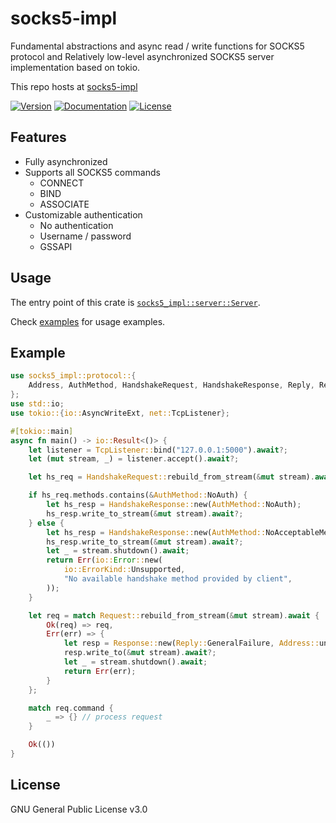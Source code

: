 # socks5-impl

Fundamental abstractions and async read / write functions for SOCKS5 protocol and Relatively low-level asynchronized SOCKS5 server implementation based on tokio.

This repo hosts at [socks5-impl](https://github.com/ssrlive/socks5-impl/tree/master/)

[![Version](https://img.shields.io/crates/v/socks5-impl.svg?style=flat)](https://crates.io/crates/socks5-impl)
[![Documentation](https://img.shields.io/badge/docs-release-brightgreen.svg?style=flat)](https://docs.rs/socks5-impl)
[![License](https://img.shields.io/crates/l/socks5-impl.svg?style=flat)](https://github.com/ssrlive/socks5-impl/blob/master/LICENSE)

## Features

- Fully asynchronized
- Supports all SOCKS5 commands
  - CONNECT
  - BIND
  - ASSOCIATE
- Customizable authentication
    - No authentication
    - Username / password
    - GSSAPI

## Usage

The entry point of this crate is [`socks5_impl::server::Server`](https://docs.rs/socks5-impl/latest/socks5_impl/server/struct.Server.html).

Check [examples](https://github.com/ssrlive/socks5-impl/tree/master/examples) for usage examples.

## Example

```rust no_run
use socks5_impl::protocol::{
    Address, AuthMethod, HandshakeRequest, HandshakeResponse, Reply, Request, Response,
};
use std::io;
use tokio::{io::AsyncWriteExt, net::TcpListener};

#[tokio::main]
async fn main() -> io::Result<()> {
    let listener = TcpListener::bind("127.0.0.1:5000").await?;
    let (mut stream, _) = listener.accept().await?;

    let hs_req = HandshakeRequest::rebuild_from_stream(&mut stream).await?;

    if hs_req.methods.contains(&AuthMethod::NoAuth) {
        let hs_resp = HandshakeResponse::new(AuthMethod::NoAuth);
        hs_resp.write_to_stream(&mut stream).await?;
    } else {
        let hs_resp = HandshakeResponse::new(AuthMethod::NoAcceptableMethods);
        hs_resp.write_to_stream(&mut stream).await?;
        let _ = stream.shutdown().await;
        return Err(io::Error::new(
            io::ErrorKind::Unsupported,
            "No available handshake method provided by client",
        ));
    }

    let req = match Request::rebuild_from_stream(&mut stream).await {
        Ok(req) => req,
        Err(err) => {
            let resp = Response::new(Reply::GeneralFailure, Address::unspecified());
            resp.write_to(&mut stream).await?;
            let _ = stream.shutdown().await;
            return Err(err);
        }
    };

    match req.command {
        _ => {} // process request
    }

    Ok(())
}
```

## License
GNU General Public License v3.0
